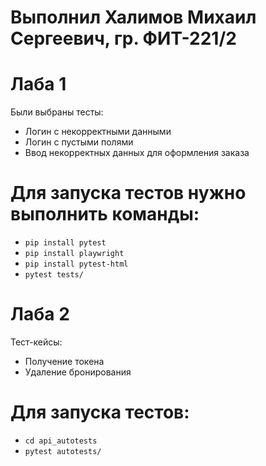 # Выполнил Халимов Михаил Сергеевич, гр. ФИТ-221/2

# Лаба 1

Были выбраны тесты: 
- Логин с некорректными данными
- Логин с пустыми полями
- Ввод некорректных данных для оформления заказа

# Для запуска тестов нужно выполнить команды:
- ```pip install pytest```
- ```pip install playwright```
- ```pip install pytest-html```
- ```pytest tests/```

#


# Лаба 2

Тест-кейсы:
- Получение токена
- Удаление бронирования

# Для  запуска тестов:
- ```cd api_autotests```
- ```pytest autotests/```
